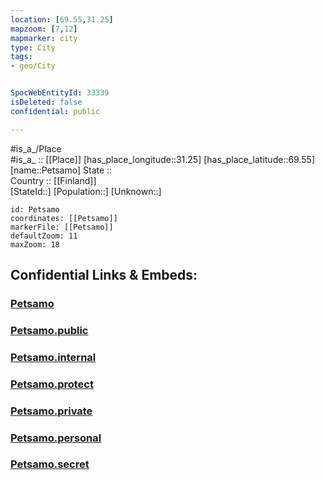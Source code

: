 ```yaml
---
location: [69.55,31.25] 
mapzoom: [7,12] 
mapmarker: city 
type: City
tags:
- geo/City


SpocWebEntityId: 33339
isDeleted: false
confidential: public

---
```

#is_a_/Place  
#is_a_ :: [[Place]] 
[has_place_longitude::31.25] 
[has_place_latitude::69.55] 
[name::Petsamo] 
State ::  
Country :: [[Finland]]  
[StateId::] 
[Population::] 
[Unknown::] 


```leaflet
id: Petsamo
coordinates: [[Petsamo]] 
markerFile: [[Petsamo]] 
defaultZoom: 11 
maxZoom: 18
```


## Confidential Links & Embeds: 

### [Petsamo](/_Standards/Earth/Continent/Europe/Europe~East/Russia/Russia~NorthWest/Murmansk_Oblast/City/Petsamo.md) 

### [Petsamo.public](/_public/Earth/Continent/Europe/Europe~East/Russia/Russia~NorthWest/Murmansk_Oblast/City/Petsamo.public.md) 

### [Petsamo.internal](/_internal/Earth/Continent/Europe/Europe~East/Russia/Russia~NorthWest/Murmansk_Oblast/City/Petsamo.internal.md) 

### [Petsamo.protect](/_protect/Earth/Continent/Europe/Europe~East/Russia/Russia~NorthWest/Murmansk_Oblast/City/Petsamo.protect.md) 

### [Petsamo.private](/_private/Earth/Continent/Europe/Europe~East/Russia/Russia~NorthWest/Murmansk_Oblast/City/Petsamo.private.md) 

### [Petsamo.personal](/_personal/Earth/Continent/Europe/Europe~East/Russia/Russia~NorthWest/Murmansk_Oblast/City/Petsamo.personal.md) 

### [Petsamo.secret](/_secret/Earth/Continent/Europe/Europe~East/Russia/Russia~NorthWest/Murmansk_Oblast/City/Petsamo.secret.md)

